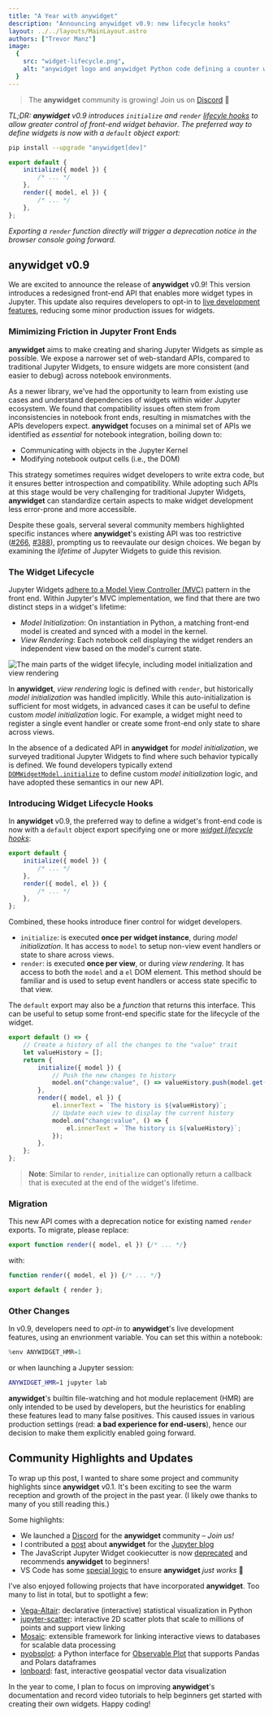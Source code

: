 ```yaml
---
title: "A Year with anywidget"
description: "Announcing anywidget v0.9: new lifecycle hooks"
layout: ../../layouts/MainLayout.astro
authors: ["Trevor Manz"]
image:
  {
    src: "widget-lifecycle.png",
    alt: "anywidget logo and anywidget Python code defining a counter widget",
  }
---
```


> The **anywidget** community is growing! Join us on
> [Discord](https://discord.gg/W5h4vPMbDQ) 🐣

_TL;DR: **anywidget** v0.9 introduces `initialize` and `render`
<a class="underline" href="#introducing-widget-lifecycle-hooks">lifecyle
hooks</a> to allow greater control of front-end widget behavior_. _The preferred
way to define widgets is now with a `default` object export:_

```sh
pip install --upgrade "anywidget[dev]"
```

```js
export default {
	initialize({ model }) {
		/* ... */
	},
	render({ model, el }) {
		/* ... */
	},
};
```

_Exporting a `render` function directly will trigger a deprecation notice in the
browser console going forward._

## anywidget v0.9

We are excited to announce the release of **anywidget** v0.9! This version
introduces a redesigned front-end API that enables more widget types in Jupyter.
This update also requires developers to opt-in to
[live development features](/blog/anywidget-02#native-hot-module-replacement-hmr),
reducing some minor production issues for widgets.

### Mimimizing Friction in Jupyter Front Ends

**anywidget** aims to make creating and sharing Jupyter Widgets as simple as
possible. We expose a narrower set of web-standard APIs, compared to traditional
Jupyter Widgets, to ensure widgets are more consistent (and easier to debug)
across notebook environments.

As a newer library, we've had the opportunity to learn from existing use cases
and understand dependencies of widgets within wider Jupyter ecosystem. We found
that compatibility issues often stem from inconsistencies in notebook front
ends, resulting in mismatches with the APIs developers expect. **anywidget**
focuses on a minimal set of APIs we identified as _essential_ for notebook
integration, boiling down to:

- Communicating with objects in the Jupyter Kernel
- Modifying notebook output cells (i.e., the DOM)

This strategy sometimes requires widget developers to write extra code, but it
ensures better introspection and compatibility. While adopting such APIs at this
stage would be very challenging for traditional Jupyter Widgets, **anywidget**
can standardize certain aspects to make widget development less error-prone and
more accessible.

Despite these goals, serveral several community members highlighted specific
instances where **anywidget**'s existing API was too restrictive
([#266](https://github.com/manzt/anywidget/issues/266),
[#388](https://github.com/manzt/anywidget/issues/388)), prompting us to
reevaulate our design choices. We began by examining the _lifetime_ of Jupyter
Widgets to guide this revision.

### The Widget Lifecycle

Jupyter Widgets
[adhere to a Model View Controller (MVC)](https://ipywidgets.readthedocs.io/en/8.1.2/examples/Widget%20Low%20Level.html#models-and-views)
pattern in the front end. Within Jupyter's MVC implementation, we find that
there are two distinct steps in a widget's lifetime:

- _Model Initialization_: On instantiation in Python, a matching front-end model
  is created and synced with a model in the kernel.
- _View Rendering_: Each notebook cell displaying the widget renders an
  independent view based on the model's current state.

![The main parts of the widget lifecyle, including model initialization and view rendering](/widget-lifecycle.png)

In **anywidget**, _view rendering_ logic is defined with `render`, but
historically _model initialization_ was handled implicitly. While this
auto-initialization is sufficient for most widgets, in advanced cases it can be
useful to define custom _model initialization_ logic. For example, a widget
might need to register a single event handler or create some front-end only
state to share across views.

In the absence of a dedicated API in **anywidget** for _model initialization_,
we surveyed traditional Jupyter Widgets to find where such behavior typically is
defined. We found developers typically extend
[`DOMWidgetModel.initialize`](https://github.com/jupyter-widgets/ipywidgets/blob/b2531796d414b0970f18050d6819d932417b9953/packages/base/src/widget.ts#L150)
to define custom _model initialization_ logic, and have adopted these semantics
in our new API.

### Introducing Widget Lifecycle Hooks

In **anywidget** v0.9, the preferred way to define a widget's front-end code is
now with a `default` object export specifying one or more <u> _widget lifecycle
hooks_</u>:

```js
export default {
	initialize({ model }) {
		/* ... */
	},
	render({ model, el }) {
		/* ... */
	},
};
```

Combined, these hooks introduce finer control for widget developers.

- `initialize`: is executed **once per widget instance**, during _model
  initialization_. It has access to `model` to setup non-view event handlers or
  state to share across views.
- `render`: is executed **once per view**, or during _view rendering_. It has
  access to both the `model` and a `el` DOM element. This method should be
  familiar and is used to setup event handlers or access state specific to that
  view.

The `default` export may also be a _function_ that returns this interface. This
can be useful to setup some front-end specific state for the lifecycle of the
widget.

```js
export default () => {
	// Create a history of all the changes to the "value" trait
	let valueHistory = [];
	return {
		initialize({ model }) {
			// Push the new changes to history
			model.on("change:value", () => valueHistory.push(model.get("value")));
		},
		render({ model, el }) {
			el.innerText = `The history is ${valueHistory}`;
			// Update each view to display the current history
			model.on("change:value", () => {
				el.innerText = `The history is ${valueHistory}`;
			});
		},
	};
};
```

> **Note**: Similar to `render`, `initialize` can optionally return a callback
> that is executed at the end of the widget's lifetime.

### Migration

This new API comes with a deprecation notice for existing named `render`
exports. To migrate, please replace:

```js
export function render({ model, el }) {/* ... */}
```

with:

```js
function render({ model, el }) {/* ... */}

export default { render };
```

### Other Changes

In v0.9, developers need to _opt-in_ to **anywidget**'s live development
features, using an envrionment variable. You can set this within a notebook:

```python
%env ANYWIDGET_HMR=1
```

or when launching a Jupyter session:

```sh
ANYWIDGET_HMR=1 jupyter lab
```

**anywidget**'s builtin file-watching and hot module replacement (HMR) are only
intended to be used by developers, but the heuristics for enabling these
features lead to many false positives. This caused issues in various production
settings (read: **a bad experience for end-users**), hence our decision to make
them explicitly enabled going forward.

## Community Highlights and Updates

To wrap up this post, I wanted to share some project and community highlights
since **anywidget** v0.1. It's been exciting to see the warm reception and
growth of the project in the past year. (I likely owe thanks to many of you
still reading this.)

Some highlights:

- We launched a [Discord](https://discord.gg/W5h4vPMbDQ) for the **anywidget**
  community – _Join us!_
- I contributed a
  [post](https://blog.jupyter.org/anywidget-jupyter-widgets-made-easy-164eb2eae102)
  about **anywidget** for the [Jupyter blog](https://blog.jupyter.org/)
- The JavaScript Jupyter Widget cookiecutter is now
  [deprecated](https://github.com/jupyter-widgets/widget-cookiecutter) and
  recommends **anywidget** to beginners!
- VS Code has some
  [special logic](https://github.com/microsoft/vscode-jupyter/pulls?q=is%3Apr+sort%3Aupdated-desc+anywidget)
  to ensure **anywidget** _just works_ 🫠

I've also enjoyed following projects that have incorporated **anywidget**. Too
many to list in total, but to spotlight a few:

- [Vega-Altair](https://github.com/altair-viz/altair): declarative (interactive)
  statistical visualization in Python
- [jupyter-scatter](https://github.com/flekschas/jupyter-scatter): interactive
  2D scatter plots that scale to millions of points and support view linking
- [Mosaic](https://github.com/uwdata/mosaic): extensible framework for linking
  interactive views to databases for scalable data processing
- [pyobsplot](https://github.com/juba/pyobsplot): a Python interface for
  [Observable Plot](https://observablehq.com/plot/) that supports Pandas and
  Polars dataframes
- [lonboard](https://github.com/developmentseed/lonboard): fast, interactive
  geospatial vector data visualization

In the year to come, I plan to focus on improving **anywidget**'s documentation
and record video tutorials to help beginners get started with creating their own
widgets. Happy coding!
